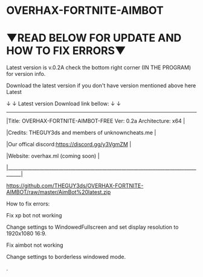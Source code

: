 # OVERHAX-FORTNITE-AIMBOT 
# ▼READ BELOW FOR UPDATE AND HOW TO FIX ERRORS▼
Latest version is v.0.2A check the bottom right corner (IN THE PROGRAM) for version info.

Download the latest version if you don't have version mentioned above here Latest 

↓ ↓ Latest version Download link bellow: ↓ ↓ 
 ____________________________________________________________________________________
|Title: OVERHAX-FORTNITE-AIMBOT-FREE      Ver: 0.2a        Architecture: x64         |

|Credits: THEGUY3ds and members of unknowncheats.me                                  |

|Our offical discord:https://discord.gg/y3VgmZM                                     |

|Website: overhax.ml (coming soon)                                                   | 

|____________________________________________________________________________________|

 https://github.com/THEGUY3ds/OVERHAX-FORTNITE-AIMBOT/raw/master/AimBot%20latest.zip 

How to fix errors:

Fix xp bot not working

Change settings to WindowedFullscreen and set display resolution to 1920x1080 16:9.

Fix aimbot not working 

Change settings to borderless windowed mode.

.
